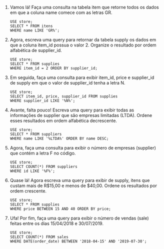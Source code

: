 1. Vamos lá! Faça uma consulta na tabela item que retorne todos os dados em que a coluna name comece com as letras GR.

   ```
   USE store;
   SELECT * FROM itens
   WHERE name LIKE 'GR%';
   ```
2. Agora, escreva uma query para retornar da tabela supply os dados em que a coluna item_id possua o valor 2. Organize o resultado por ordem alfabética de supplier_id.

   ```
   USE store;
   SELECT * FROM supplies
   WHERE item_id = 2 ORDER BY supplier_id;
   ```
3. Em seguida, faça uma consulta para exibir item_id, price e supplier_id de supply em que o valor de supplier_id tenha a letra N.

   ```
   USE store;
   SELECT item_id, price, supplier_id FROM supplies
   WHERE supplier_id LIKE '%N%';
   ```
4. Avante, falta pouco! Escreva uma query para exibir todas as informações de supplier que são empresas limitadas (LTDA). Ordene esses resultados em ordem alfabética decrescente.

   ```
   USE store;
   SELECT * FROM suppliers
   WHERE name LIKE '%LTDA%' ORDER BY name DESC;
   ```
5. Agora, faça uma consulta para exibir o número de empresas (supplier) que contém a letra F no código.

   ```
   USE store;
   SELECT COUNT(*) FROM suppliers
   WHERE id LIKE '%F%';
   ```
6. Quase lá! Agora escreva uma query para exibir de supply, itens que custam mais de R$15,00 e menos de $40,00. Ordene os resultados por ordem crescente.

   ```
   USE store;
   SELECT * FROM supplies
   WHERE price BETWEEN 15 AND 40 ORDER BY price;
   ```
7. Ufa! Por fim, faça uma query para exibir o número de vendas (sale) feitas entre os dias 15/04/2018 e 30/07/2019.

   ```
   USE store;
   SELECT COUNT(*) FROM sales
   WHERE DATE(order_date) BETWEEN '2018-04-15' AND '2019-07-30';
   ```
